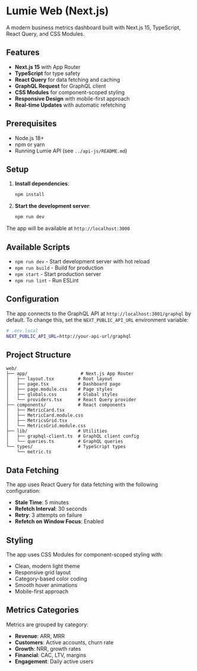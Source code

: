 # Lumie Web (Next.js)

A modern business metrics dashboard built with Next.js 15, TypeScript, React Query, and CSS Modules.

## Features

- **Next.js 15** with App Router
- **TypeScript** for type safety
- **React Query** for data fetching and caching
- **GraphQL Request** for GraphQL client
- **CSS Modules** for component-scoped styling
- **Responsive Design** with mobile-first approach
- **Real-time Updates** with automatic refetching

## Prerequisites

- Node.js 18+
- npm or yarn
- Running Lumie API (see `../api-js/README.md`)

## Setup

1. **Install dependencies**:

   ```bash
   npm install
   ```

2. **Start the development server**:
   ```bash
   npm run dev
   ```

The app will be available at `http://localhost:3000`

## Available Scripts

- `npm run dev` - Start development server with hot reload
- `npm run build` - Build for production
- `npm start` - Start production server
- `npm run lint` - Run ESLint

## Configuration

The app connects to the GraphQL API at `http://localhost:3001/graphql` by default. To change this, set the `NEXT_PUBLIC_API_URL` environment variable:

```bash
# .env.local
NEXT_PUBLIC_API_URL=http://your-api-url/graphql
```

## Project Structure

```
web/
├── app/                    # Next.js App Router
│   ├── layout.tsx         # Root layout
│   ├── page.tsx           # Dashboard page
│   ├── page.module.css    # Page styles
│   ├── globals.css        # Global styles
│   └── providers.tsx      # React Query provider
├── components/            # React components
│   ├── MetricCard.tsx
│   ├── MetricCard.module.css
│   ├── MetricsGrid.tsx
│   └── MetricsGrid.module.css
├── lib/                   # Utilities
│   ├── graphql-client.ts  # GraphQL client config
│   └── queries.ts         # GraphQL queries
└── types/                 # TypeScript types
    └── metric.ts
```

## Data Fetching

The app uses React Query for data fetching with the following configuration:

- **Stale Time**: 5 minutes
- **Refetch Interval**: 30 seconds
- **Retry**: 3 attempts on failure
- **Refetch on Window Focus**: Enabled

## Styling

The app uses CSS Modules for component-scoped styling with:

- Clean, modern light theme
- Responsive grid layout
- Category-based color coding
- Smooth hover animations
- Mobile-first approach

## Metrics Categories

Metrics are grouped by category:

- **Revenue**: ARR, MRR
- **Customers**: Active accounts, churn rate
- **Growth**: NRR, growth rates
- **Financial**: CAC, LTV, margins
- **Engagement**: Daily active users
